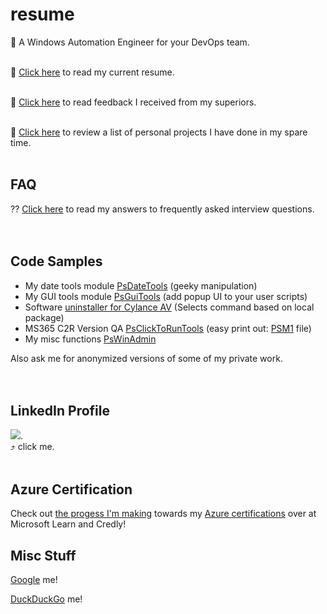 # resume
👀 A Windows Automation Engineer for your DevOps team.
</br>
</br>

📜 [Click here](https://github.com/tonypags/resume/blob/master/A-Pagliaro-Resume.md) to read my current resume.
</br>
</br>

📢 [Click here](https://github.com/tonypags/resume/blob/master/Testimonials.md) to read feedback I received from my superiors.
</br>
</br>

📐 [Click here](https://github.com/tonypags/resume/blob/master/Personal-Projects.md) to review a list of personal projects I have done in my spare time.
</br>
</br>

## FAQ
⁇ [Click here](https://github.com/tonypags/resume/blob/master/FAQ.md) to read my answers to frequently asked interview questions. 
</br>
</br>
</br>

## Code Samples
- My date tools module [PsDateTools](https://github.com/tonypags/PsDateTools/) (geeky manipulation)
- My GUI tools module [PsGuiTools](https://github.com/tonypags/PsGuiTools) (add popup UI to your user scripts)
- Software [uninstaller for Cylance AV](https://github.com/tonypags/resume/blob/master/code-samples/Get-CylanceUninstallString.ps1) (Selects command based on local package)
- MS365 C2R Version QA [PsClickToRunTools](https://github.com/RFAInc/PsClickToRunTools) (easy print out: [PSM1](https://github.com/RFAInc/PsClickToRunTools/blob/main/PsClickToRunTools.psm1) file)
- My misc functions [PsWinAdmin](https://github.com/tonypags/PsWinAdmin)

Also ask me for anonymized versions of some of my private work. </br>
</br>
</br>

## LinkedIn Profile
[![](https://media-exp1.licdn.com/dms/image/C5603AQGCpTjho5JrDg/profile-displayphoto-shrink_200_200/0/1516656396060?e=1628121600&v=beta&t=HEr8KrPPpFOXVgTJ278sAwLSV2599eaUGgVGV5ah-S0)](https://www.linkedin.com/in/tony-pagliaro-a2923337/).
</br>
⤴️ click me.</br>
</br>

## Azure Certification
Check out [the progess I'm making](https://docs.microsoft.com/en-us/users/tony-3972/) towards my [Azure certifications](https://www.credly.com/badges/caa91913-fcea-444f-8280-971a4ae20031/public_url) over at Microsoft Learn and Credly! 

## Misc Stuff
[Google](https://www.google.com/search?q=tonypags+powershell) me!

[DuckDuckGo](https://duckduckgo.com/?q=powershell+tonypags&ia=web) me!
</br>
